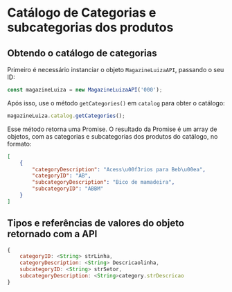 # Catálogo de Categorias e subcategorias dos produtos

## Obtendo o catálogo de categorias

Primeiro é necessário instanciar o objeto `MagazineLuizaAPI`, passando o seu ID:

```js
const magazineLuiza = new MagazineLuizaAPI('000');
```

Após isso, use o método `getCategories()` em `catalog` para obter o catálogo:

```js
magazineLuiza.catalog.getCategories();
```

Esse método retorna uma Promise. O resultado da Promise é um array de objetos, com as categorias e subcategorias dos produtos do catálogo, no formato:

```json
[
    {
        "categoryDescription": "Acess\u00f3rios para Beb\u00ea",
        "categoryID": "AB",
        "subcategoryDescription": "Bico de mamadeira",
        "subcategoryID": "ABBM"
    }
]
```

## Tipos e referências de valores do objeto retornado com a API

```js
{
	categoryID: <String> strLinha,
	categoryDescription: <String> Descricaolinha,
	subcategoryID: <String> strSetor,
	subcategoryDescription: <String>category.strDescricao
}
```

